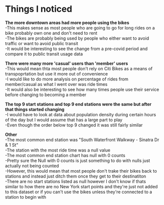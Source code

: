 # Things I noticed


<b>The more downtown areas had more people using the bikes</b>  
	-This makes sense as most people who are going to go for long rides on a bike probably own one and don't need to rent  
	-The bikes are probably being used by people who either want to avoid traffic or want to avoid public transit  
	-It would be interesting to see the change from a pre-covid period and compare it to public transit usage data  

<b>There were many more 'casual' users than 'member' users</b>  
	-This would mean thta most people don't rely on Citi Bikes as a means of transpoprtation but use it more out of convenience  
	-I would like to do more analysis on percentage of rides from member/casual as what I went over was ride times  
	-It would also be interesting to see how many times people use their service before changing to becoming a member  

<b>The top 9 start stations and top 9 end stations were the same but after that things started changing</b>  
	-I would have to look at data about population density during certain hours of the day but I would assume that has a large part to play  
	-Even though the order below top 9 changed it was still fairly similar  

<b>Other</b>  
	-The most common end station was "South Waterfront Walkway - Sinatra Dr & 1 St"  
	-The station with the most ride time was a null value  
	-The most common end station chart has null with 0 counts  
	-Pretty sure the Null with 0 counts is just something to do with nulls just actually not being counted  
	-However, this would mean that most people don't trake their bikes back to stations and instead just ditch them once they get to their destinatiton  
	-There are no start stations listed as null however I don't know if thats similar to how there are no New York start points and they're just not added to this dataset or if you can't use the bikes unless they're connected to a station to begin with
